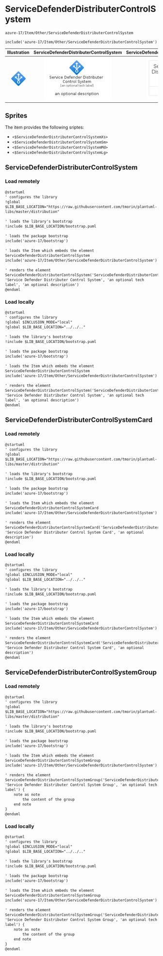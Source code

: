 # ServiceDefenderDistributerControlSystem


```text
azure-17/Item/Other/ServiceDefenderDistributerControlSystem
```

```text
include('azure-17/Item/Other/ServiceDefenderDistributerControlSystem')
```



| Illustration | ServiceDefenderDistributerControlSystem | ServiceDefenderDistributerControlSystemCard | ServiceDefenderDistributerControlSystemGroup |
| :---: | :---: | :---: | :---: |
| ![illustration for Illustration](../../../azure-17/Item/Other/ServiceDefenderDistributerControlSystem.png) | ![illustration for ServiceDefenderDistributerControlSystem](../../../azure-17/Item/Other/ServiceDefenderDistributerControlSystem.Local.png) | ![illustration for ServiceDefenderDistributerControlSystemCard](../../../azure-17/Item/Other/ServiceDefenderDistributerControlSystemCard.Local.png) | ![illustration for ServiceDefenderDistributerControlSystemGroup](../../../azure-17/Item/Other/ServiceDefenderDistributerControlSystemGroup.Local.png) |



## Sprites
The item provides the following sriptes:

- `<$ServiceDefenderDistributerControlSystemXs>`
- `<$ServiceDefenderDistributerControlSystemSm>`
- `<$ServiceDefenderDistributerControlSystemMd>`
- `<$ServiceDefenderDistributerControlSystemLg>`





## ServiceDefenderDistributerControlSystem

### Load remotely
```plantuml
@startuml
' configures the library
!global $LIB_BASE_LOCATION="https://raw.githubusercontent.com/tmorin/plantuml-libs/master/distribution"

' loads the library's bootstrap
!include $LIB_BASE_LOCATION/bootstrap.puml

' loads the package bootstrap
include('azure-17/bootstrap')

' loads the Item which embeds the element ServiceDefenderDistributerControlSystem
include('azure-17/Item/Other/ServiceDefenderDistributerControlSystem')

' renders the element
ServiceDefenderDistributerControlSystem('ServiceDefenderDistributerControlSystem', 'Service Defender Distributer Control System', 'an optional tech label', 'an optional description')
@enduml
```

### Load locally
```plantuml
@startuml
' configures the library
!global $INCLUSION_MODE="local"
!global $LIB_BASE_LOCATION="../../.."

' loads the library's bootstrap
!include $LIB_BASE_LOCATION/bootstrap.puml

' loads the package bootstrap
include('azure-17/bootstrap')

' loads the Item which embeds the element ServiceDefenderDistributerControlSystem
include('azure-17/Item/Other/ServiceDefenderDistributerControlSystem')

' renders the element
ServiceDefenderDistributerControlSystem('ServiceDefenderDistributerControlSystem', 'Service Defender Distributer Control System', 'an optional tech label', 'an optional description')
@enduml
```

## ServiceDefenderDistributerControlSystemCard

### Load remotely
```plantuml
@startuml
' configures the library
!global $LIB_BASE_LOCATION="https://raw.githubusercontent.com/tmorin/plantuml-libs/master/distribution"

' loads the library's bootstrap
!include $LIB_BASE_LOCATION/bootstrap.puml

' loads the package bootstrap
include('azure-17/bootstrap')

' loads the Item which embeds the element ServiceDefenderDistributerControlSystemCard
include('azure-17/Item/Other/ServiceDefenderDistributerControlSystem')

' renders the element
ServiceDefenderDistributerControlSystemCard('ServiceDefenderDistributerControlSystemCard', 'Service Defender Distributer Control System Card', 'an optional description')
@enduml
```

### Load locally
```plantuml
@startuml
' configures the library
!global $INCLUSION_MODE="local"
!global $LIB_BASE_LOCATION="../../.."

' loads the library's bootstrap
!include $LIB_BASE_LOCATION/bootstrap.puml

' loads the package bootstrap
include('azure-17/bootstrap')

' loads the Item which embeds the element ServiceDefenderDistributerControlSystemCard
include('azure-17/Item/Other/ServiceDefenderDistributerControlSystem')

' renders the element
ServiceDefenderDistributerControlSystemCard('ServiceDefenderDistributerControlSystemCard', 'Service Defender Distributer Control System Card', 'an optional description')
@enduml
```

## ServiceDefenderDistributerControlSystemGroup

### Load remotely
```plantuml
@startuml
' configures the library
!global $LIB_BASE_LOCATION="https://raw.githubusercontent.com/tmorin/plantuml-libs/master/distribution"

' loads the library's bootstrap
!include $LIB_BASE_LOCATION/bootstrap.puml

' loads the package bootstrap
include('azure-17/bootstrap')

' loads the Item which embeds the element ServiceDefenderDistributerControlSystemGroup
include('azure-17/Item/Other/ServiceDefenderDistributerControlSystem')

' renders the element
ServiceDefenderDistributerControlSystemGroup('ServiceDefenderDistributerControlSystemGroup', 'Service Defender Distributer Control System Group', 'an optional tech label') {
    note as note
        the content of the group
    end note
}
@enduml
```

### Load locally
```plantuml
@startuml
' configures the library
!global $INCLUSION_MODE="local"
!global $LIB_BASE_LOCATION="../../.."

' loads the library's bootstrap
!include $LIB_BASE_LOCATION/bootstrap.puml

' loads the package bootstrap
include('azure-17/bootstrap')

' loads the Item which embeds the element ServiceDefenderDistributerControlSystemGroup
include('azure-17/Item/Other/ServiceDefenderDistributerControlSystem')

' renders the element
ServiceDefenderDistributerControlSystemGroup('ServiceDefenderDistributerControlSystemGroup', 'Service Defender Distributer Control System Group', 'an optional tech label') {
    note as note
        the content of the group
    end note
}
@enduml
```

